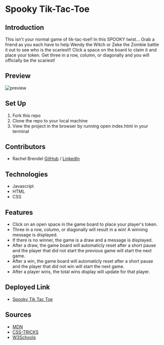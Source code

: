 # Spooky Tik-Tac-Toe

## Introduction
  This isn't your normal game of tik-tac-toe!! In this SPOOKY twist... Grab a friend as you each have to help Wendy the Witch or Zeke the Zombie battle it out to see who is the scariest!! Click a space on the board to claim it and place your token. Get three in a row, column, or diagonally and you will     officially be the scariest!

## Preview
![preview](https://media.giphy.com/media/v1.Y2lkPTc5MGI3NjExZDEwZjNmMWQ2MzMwYTEyM2U2MWFlNDRmNWQ1NDQ3ZTdhZThiNWVmNSZjdD1n/I8MnqL7cMLvBFb5voe/giphy.gif)
  
## Set Up
  1. Fork this repo  
  2. Clone the repo to your local machine
  3. View the project in the browser by running open index.html in your terminal

## Contributors
  - Rachel Brendel [GitHub](https://github.com/brendel-r) / [LinkedIn](https://www.linkedin.com/in/rachel-brendel-bb9673197/)

## Technologies
  - Javascript
  - HTML
  - CSS

## Features
  - Click on an open space in the game board to place your player's token.
  - Three in a row, column, or diagonally will result in a win! A winning message is displayed.
  - If there is no winner, the game is a draw and a message is displayed.
  - After a draw, the game board will automaticly reset after a short pause and the player that did not start the previous game will start the next game.
  - After a win, the game board will automaticly reset after a short pause and the player that did not win will start the next game.
  - After a player wins, the total wins display will update for that player.

## Deployed Link
  - [Spooky Tik Tac Toe](https://brendel-r.github.io/tik-tac-toe/)


## Sources
  - [MDN](http://developer.mozilla.org/en-US/)
  - [CSS-TRICKS](https://css-tricks.com/)
  - [W3Schools](https://www.w3schools.com/)
